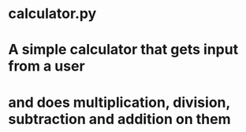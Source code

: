 # calculator.py
# A simple calculator that gets input from a user
# and does multiplication, division, subtraction and addition on them

